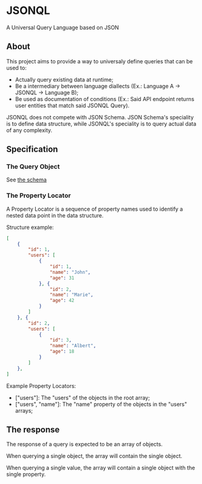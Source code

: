 # JSONQL
A Universal Query Language based on JSON

## About
This project aims to provide a way to universaly define queries that can be used to:
- Actually query existing data at runtime;
- Be a intermediary between language diallects (Ex.: Language A -> JSONQL -> Language B);
- Be used as documentation of conditions (Ex.: Said API endpoint returns user entities that match said JSONQL Query).

JSONQL does not compete with JSON Schema. JSON Schema's speciality is to define data structure, while JSONQL's
speciality is to query actual data of any complexity.

## Specification

### The Query Object
See [the schema](schema/query.schema.json)

### The Property Locator
A Property Locator is a sequence of property names used to identify a nested data point in the data structure.

Structure example:

```json
[
    {
        "id": 1,
        "users": [
            {
                "id": 1,
                "name": "John",
                "age": 31
            }, {
                "id": 2,
                "name": "Marie",
                "age": 42
            }
        ]
    }, {
        "id": 2,
        "users": [
            {
                "id": 3,
                "name": "Albert",
                "age": 18
            }
        ]
    },
]
```

Example Property Locators:
- ["users"]: The "users" of the objects in the root array;
- ["users", "name"]: The "name" property of the objects in the "users" arrays;

## The response
The response of a query is expected to be an array of objects.

When querying a single object, the array will contain the single object.

When querying a single value, the array will contain a single object with the single property.